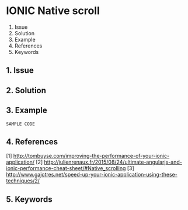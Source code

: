 # IONIC Native scroll
1. Issue
2. Solution
3. Example
4. References
5. Keywords


## 1. Issue


## 2. Solution

## 3. Example

```
SAMPLE CODE
```

## 4. References

[1] http://tombuyse.com/improving-the-performance-of-your-ionic-application/
[2] http://julienrenaux.fr/2015/08/24/ultimate-angularjs-and-ionic-performance-cheat-sheet/#Native_scrolling
[3] http://www.gajotres.net/speed-up-your-ionic-application-using-these-techniques/2/



## 5. Keywords




